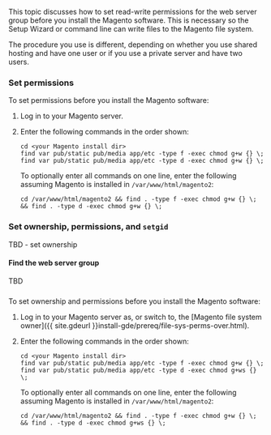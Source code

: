 <div markdown="1">

This topic discusses how to set read-write permissions for the web server group before you install the Magento software. This is necessary so the Setup Wizard or command line can write files to the Magento file system.

The procedure you use is different, depending on whether you use shared hosting and have one user or if you use a private server and have two users.


### Set permissions 
To set permissions before you install the Magento software:

1.	Log in to your Magento server.
2.	Enter the following commands in the order shown:

		cd <your Magento install dir>
		find var pub/static pub/media app/etc -type f -exec chmod g+w {} \;
		find var pub/static pub/media app/etc -type d -exec chmod g+w {} \;

	To optionally enter all commands on one line, enter the following assuming Magento is installed in `/var/www/html/magento2`:

		cd /var/www/html/magento2 && find . -type f -exec chmod g+w {} \; && find . -type d -exec chmod g+w {} \;

### Set ownership, permissions, and `setgid`
TBD - set ownership

#### Find the web server group
TBD

### 

To set ownership and permissions before you install the Magento software:

1.	Log in to your Magento server as, or switch to, the [Magento file system owner]({{ site.gdeurl }}install-gde/prereq/file-sys-perms-over.html).
2.	Enter the following commands in the order shown:

		cd <your Magento install dir>
		find var pub/static pub/media app/etc -type f -exec chmod g+w {} \;
		find var pub/static pub/media app/etc -type d -exec chmod g+ws {} \;

	To optionally enter all commands on one line, enter the following assuming Magento is installed in `/var/www/html/magento2`:

		cd /var/www/html/magento2 && find . -type f -exec chmod g+w {} \; && find . -type d -exec chmod g+ws {} \;